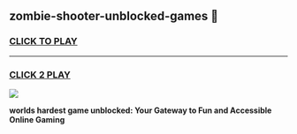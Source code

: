 
## zombie-shooter-unblocked-games 👋
<h3>
<a href="https://premium.freeplayer.one?title=zombie-shooter-unblocked-games&ref=14F">CLICK TO PLAY</a></h3>
<hr>

<h3>
<a href="https://premium.freeplayer.one?title=zombie-shooter-unblocked-games&ref=14F">CLICK 2 PLAY</a>
  
</h3>

<a href="https://premium.freeplayer.one?title=zombie-shooter-unblocked-games&ref=12F/"><img src="https://clearcache.store/games.png"></a>


**worlds hardest game unblocked: Your Gateway to Fun and Accessible Online Gaming**
